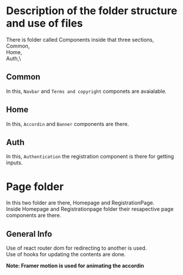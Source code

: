 # Description of the folder structure and use of files

There is folder called Components inside that three sections,\
Common,\
Home,\
Auth,\

## Common

In this, `Navbar` and `Terms and copyright` componets are avaialable.

## Home

In this, `Accordin` and `Banner` components are there.

## Auth

In this, `Authentication` the registration component is there for getting inputs.

# Page folder

In this two folder are there, Homepage and RegistrationPage.\
Inside Homepage and Registrationpage folder their resapective page components are there.

## General Info

Use of react router dom for redirecting to another is used.\
Use of hooks for updating the contents are done.

**Note: Framer motion is used for animating the accordin**
